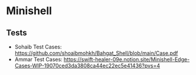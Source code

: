 # Minishell

## Tests
- Sohaib Test Cases: https://github.com/shoaibmohkh/Bahgat_Shell/blob/main/Case.pdf
- Ammar Test Cases: https://swift-healer-09e.notion.site/Minishell-Edge-Cases-WIP-19070ced3da3808ca44ec22ec5e41436?pvs=4
